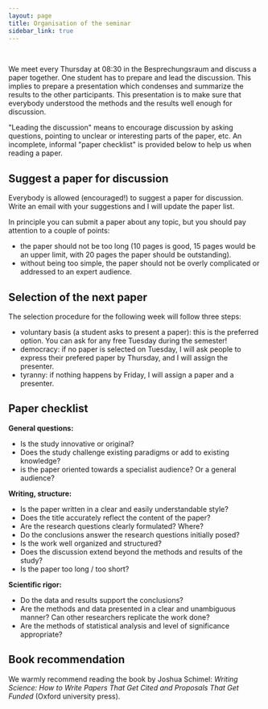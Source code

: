 ```yaml
---
layout: page
title: Organisation of the seminar
sidebar_link: true
---
```


 <br>

We meet every Thursday at 08:30 in the Besprechungsraum and discuss a paper
together. One student has to prepare and lead the discussion. This implies
to prepare a presentation which condenses and summarize the results to
the other participants. This presentation is to make sure that everybody
understood the methods and the results well enough for discussion.

"Leading the discussion" means to encourage discussion by asking questions,
pointing to unclear or interesting parts of the paper, etc. An incomplete,
informal "paper checklist" is provided below to help us when reading a
paper.


## Suggest a paper for discussion

Everybody is allowed (encouraged!) to suggest a paper for discussion. Write
an email with your suggestions and I will update the paper list.

In principle you can submit a paper about any topic, but you should pay
attention to a couple of points:

- the paper should not be too long (10 pages is good, 15 pages would be an
  upper limit, with 20 pages the paper should be outstanding).
- without being too simple, the paper should not be overly complicated or
  addressed to an expert audience.

## Selection of the next paper

The selection procedure for the following week will follow three steps:

- voluntary basis (a student asks to present a paper): this is the preferred
  option. You can ask for any free Tuesday during the semester!
- democracy: if no paper is selected on Tuesday, I will ask people to
  express their prefered paper by Thursday, and I will assign the presenter.
- tyranny: if nothing happens by Friday, I will assign a paper and a presenter.


## Paper checklist

**General questions:**

- Is the study innovative or original?
- Does the study challenge existing paradigms or add to existing knowledge?
- is the paper oriented towards a specialist audience? Or a general audience?

**Writing, structure:**

- Is the paper written in a clear and easily understandable style?
- Does the title accurately reflect the content of the paper?
- Are the research questions clearly formulated? Where?
- Do the conclusions answer the research questions initially posed?
- Is the work well organized and structured?
- Does the discussion extend beyond the methods and results of the study?
- Is the paper too long / too short?

**Scientific rigor:**

- Do the data and results support the conclusions?
- Are the methods and data presented in a clear and unambiguous manner? Can
  other researchers replicate the work done?
- Are the methods of statistical analysis and level of significance
  appropriate?


## Book recommendation

We warmly recommend reading the book by Joshua Schimel: *Writing Science: How to
Write Papers That Get Cited and Proposals That Get Funded* (Oxford
university press).
